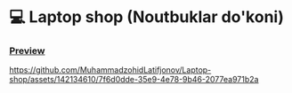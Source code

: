 # 💻 Laptop shop (Noutbuklar do'koni)
### <a href="https://laptop-shop-sepia.vercel.app/" target="_blank">Preview</a>

https://github.com/MuhammadzohidLatifjonov/Laptop-shop/assets/142134610/7f6d0dde-35e9-4e78-9b46-2077ea971b2a

